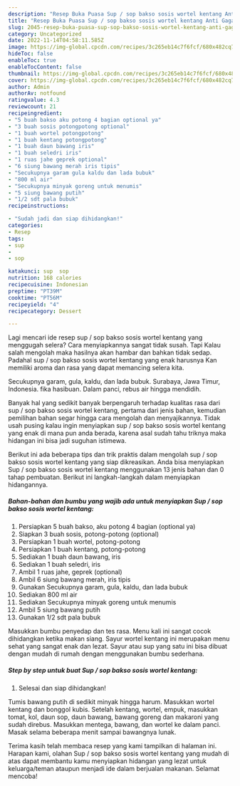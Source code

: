 ```yaml
---
description: "Resep Buka Puasa Sup / sop bakso sosis wortel kentang Anti Gagal"
title: "Resep Buka Puasa Sup / sop bakso sosis wortel kentang Anti Gagal"
slug: 2045-resep-buka-puasa-sup-sop-bakso-sosis-wortel-kentang-anti-gagal
category: Uncategorized
date: 2022-11-14T04:58:11.585Z
image: https://img-global.cpcdn.com/recipes/3c265eb14c7f6fcf/680x482cq70/sup-sop-bakso-sosis-wortel-kentang-foto-resep-utama.jpg
hideToc: false
enableToc: true
enableTocContent: false
thumbnail: https://img-global.cpcdn.com/recipes/3c265eb14c7f6fcf/680x482cq70/sup-sop-bakso-sosis-wortel-kentang-foto-resep-utama.jpg
cover: https://img-global.cpcdn.com/recipes/3c265eb14c7f6fcf/680x482cq70/sup-sop-bakso-sosis-wortel-kentang-foto-resep-utama.jpg
author: Admin
authorAv: notfound
ratingvalue: 4.3
reviewcount: 21
recipeingredient:
- "5 buah bakso aku potong 4 bagian optional ya"
- "3 buah sosis potongpotong optional"
- "1 buah wortel potongpotong"
- "1 buah kentang potongpotong"
- "1 buah daun bawang iris"
- "1 buah seledri iris"
- "1 ruas jahe geprek optional"
- "6 siung bawang merah iris tipis"
- "Secukupnya garam gula kaldu dan lada bubuk"
- "800 ml air"
- "Secukupnya minyak goreng untuk menumis"
- "5 siung bawang putih"
- "1/2 sdt pala bubuk"
recipeinstructions:

- "Sudah jadi dan siap dihidangkan!"
categories:
- Resep
tags:
- sup
- 
- sop

katakunci: sup  sop 
nutrition: 168 calories
recipecuisine: Indonesian
preptime: "PT39M"
cooktime: "PT56M"
recipeyield: "4"
recipecategory: Dessert

---
```



Lagi mencari ide resep sup / sop bakso sosis wortel kentang yang menggugah selera? Cara menyiapkannya sangat tidak susah. Tapi Kalau salah mengolah maka hasilnya akan hambar dan bahkan tidak sedap. Padahal sup / sop bakso sosis wortel kentang yang enak harusnya Kan memiliki aroma dan rasa yang dapat memancing selera kita.


Secukupnya garam, gula, kaldu, dan lada bubuk. Surabaya, Jawa Timur, Indonesia. fika hasibuan. Dalam panci, rebus air hingga mendidih.

Banyak hal yang sedikit banyak berpengaruh terhadap kualitas rasa dari sup / sop bakso sosis wortel kentang, pertama dari jenis bahan, kemudian pemilihan bahan segar hingga cara mengolah dan menyajikannya. Tidak usah pusing kalau ingin menyiapkan sup / sop bakso sosis wortel kentang yang enak di mana pun anda berada, karena asal sudah tahu triknya maka hidangan ini bisa jadi suguhan istimewa.


Berikut ini ada beberapa tips dan trik praktis dalam mengolah sup / sop bakso sosis wortel kentang yang siap dikreasikan. Anda bisa menyiapkan Sup / sop bakso sosis wortel kentang menggunakan 13 jenis bahan dan 0 tahap pembuatan. Berikut ini langkah-langkah dalam menyiapkan hidangannya.

<!--inarticleads1-->

##### Bahan-bahan dan bumbu yang wajib ada untuk menyiapkan Sup / sop bakso sosis wortel kentang:

1. Persiapkan 5 buah bakso, aku potong 4 bagian (optional ya)
1. Siapkan 3 buah sosis, potong-potong (optional)
1. Persiapkan 1 buah wortel, potong-potong
1. Persiapkan 1 buah kentang, potong-potong
1. Sediakan 1 buah daun bawang, iris
1. Sediakan 1 buah seledri, iris
1. Ambil 1 ruas jahe, geprek (optional)
1. Ambil 6 siung bawang merah, iris tipis
1. Gunakan Secukupnya garam, gula, kaldu, dan lada bubuk
1. Sediakan 800 ml air
1. Sediakan Secukupnya minyak goreng untuk menumis
1. Ambil 5 siung bawang putih
1. Gunakan 1/2 sdt pala bubuk


Masukkan bumbu penyedap dan tes rasa. Menu kali ini sangat cocok dihidangkan ketika makan siang. Sayur wortel kentang ini merupakan menu sehat yang sangat enak dan lezat. Sayur atau sup yang satu ini bisa dibuat dengan mudah di rumah dengan menggunakan bumbu sederhana. 

<!--inarticleads2-->

##### Step by step untuk buat Sup / sop bakso sosis wortel kentang:


1. Selesai dan siap dihidangkan!

Tumis bawang putih di sedikit minyak hingga harum. Masukkan wortel kentang dan bonggol kubis. Setelah kentang, wortel, empuk, masukkan tomat, kol, daun sop, daun bawang, bawang goreng dan makaroni yang sudah direbus. Masukkan mentega, bawang, dan wortel ke dalam panci. Masak selama beberapa menit sampai bawangnya lunak. 

Terima kasih telah membaca resep yang kami tampilkan di halaman ini. Harapan kami, olahan Sup / sop bakso sosis wortel kentang yang mudah di atas dapat membantu kamu menyiapkan hidangan yang lezat untuk keluarga/teman ataupun menjadi ide dalam berjualan makanan. Selamat mencoba!
